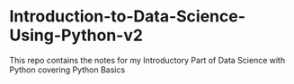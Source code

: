 # Introduction-to-Data-Science-Using-Python-v2
This repo contains the notes for my Introductory Part of Data Science with Python covering Python Basics
